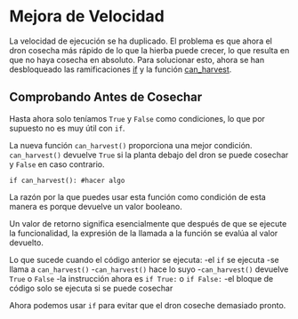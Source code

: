 # Mejora de Velocidad
La velocidad de ejecución se ha duplicado. El problema es que ahora el dron cosecha más rápido de lo que la hierba puede crecer, lo que resulta en que no haya cosecha en absoluto. Para solucionar esto, ahora se han desbloqueado las ramificaciones [if](docs/scripting/if.md) y la función [can_harvest](functions/can_harvest).

## Comprobando Antes de Cosechar
Hasta ahora solo teníamos `True` y `False` como condiciones, lo que por supuesto no es muy útil con `if`. 

La nueva función `can_harvest()` proporciona una mejor condición. `can_harvest()` devuelve `True` si la planta debajo del dron se puede cosechar y `False` en caso contrario.

`if can_harvest():
	#hacer algo`

La razón por la que puedes usar esta función como condición de esta manera es porque devuelve un valor booleano.

Un valor de retorno significa esencialmente que después de que se ejecute la funcionalidad, la expresión de la llamada a la función se evalúa al valor devuelto.

Lo que sucede cuando el código anterior se ejecuta:
	-el `if` se ejecuta
	-se llama a `can_harvest()`
	-`can_harvest()` hace lo suyo
	-`can_harvest()` devuelve `True` o `False`
	-la instrucción ahora es `if True:` o `if False:`
	-el bloque de código solo se ejecuta si se puede cosechar

Ahora podemos usar `if` para evitar que el dron coseche demasiado pronto.